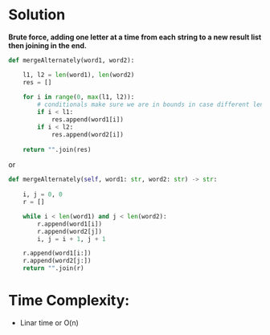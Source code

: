 # Solution

**Brute force, adding one letter at a time from each string to a new result list then joining in the end.**

``` python
def mergeAlternately(word1, word2):

    l1, l2 = len(word1), len(word2)
    res = []
    
    for i in range(0, max(l1, l2)):    
        # conditionals make sure we are in bounds in case different lengths
        if i < l1:
            res.append(word1[i])
        if i < l2:
            res.append(word2[i])
            
    return "".join(res)
```
or

``` python
def mergeAlternately(self, word1: str, word2: str) -> str:
    
    i, j = 0, 0
    r = []

    while i < len(word1) and j < len(word2):
        r.append(word1[i])
        r.append(word2[j]) 
        i, j = i + 1, j + 1

    r.append(word1[i:])
    r.append(word2[j:])
    return "".join(r)
```

# Time Complexity:

- Linar time or O(n)